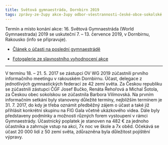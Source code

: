 ```yaml
---
title: Světová gymnaestráda, Dornbirn 2019
tags: zprávy-ze-župy akce-župy odbor-všestrannosti-české-obce-sokolské
---
```


Termín a místo konání akce: 16. Světová Gymnaestráda (World Gymnaestrada) 2019 se uskuteční  7. – 13. července 2019, v Dornbirnu, Rakousko (info se připravuje).

* [Článek o účasti na poslední gymnaestrádě](https://drive.google.com/open?id=0B0w6gDorCVUkYUpfWUZQb19ta2FMUkVsdERSOVRtcGpaWlQ4)

* [Fotogalerie ze slavnostního vyhodnocení akce](http://ivooa.rajce.idnes.cz/2.10.2015_-_Slavnostni_setkani_ucastniku_15._Svetove_gymnaestrady_v_Helsinkach_v_Praze_Tyrsove_dome/)

---

V termínu 18. – 21. 5. 2017 se zástupci OV WG 2019 zúčastnili prvního informačního meetingu v rakouském Dornbirnu. Účast, delegace z jednotlivých gymnastických federací ze 42 zemí světa. Za Českou republiku se zúčastnili zástupci ČGF Josef Bučko, Renáta Řehořová a Michal Šotola, za Českou obec sokolskou se zúčastnila Barbora Vilímovská. Na prvním informačním setkání byly stanoveny důležité termíny, nejbližším termínem je 31. 7. 2017, do kdy je třeba oznámit předběžný zájem o účast a také již přihlásit konkrétní skupinu na FIG Gala včetně ukázkového videa. Dále byly představeny podmínky a možnosti různých forem vystoupení v rámci Gymnaestrády. Účastnický poplatek je stanoven na 482 € za jednoho účastníka a zahrnuje vstup na akci, 7x noc ve škole a 7x oběd. Očekává se účast 20 000 lidí z 50 zemí světa, zdůrazněna byla důležitost pojištění výpravy.
